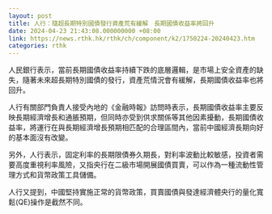 ```yaml
---
layout: post
title: 人行：隨超長期特別國債發行資產荒有緩解　長期國債收益率將回升
date: 2024-04-23 21:43:08.000000000 +08:00
link: https://news.rthk.hk/rthk/ch/component/k2/1750224-20240423.htm
categories: rthk
---
```


人民銀行表示，當前長期國債收益率持續下跌的底層邏輯，是市場上安全資產的缺失，隨著未來超長期特別國債的發行，資產荒情況會有緩解，長期國債收益率也將回升。

人行有關部門負責人接受內地的《金融時報》訪問時表示，長期國債收益率主要反映長期經濟增長和通脹預期，但同時亦受到供求關係等其他因素擾動，長期國債收益率，將運行在與長期經濟增長預期相匹配的合理區間內，當前中國經濟長期向好的基本面沒有改變。

另外，人行表示，固定利率的長期限債券久期長，對利率波動比較敏感，投資者需要高度重視利率風險，又指央行在二級市場開展國債買賣，可以作為一種流動性管理方式和貨幣政策工具儲備。

人行又提到，中國堅持實施正常的貨幣政策，買賣國債與發達經濟體央行的量化寬鬆(QE)操作是截然不同。
